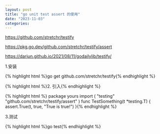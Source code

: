 ```yaml
---
layout: post
title: "go unit test assert 的使用"
date: "2023-11-03"
categories: 
---
```

<p><a href="https://github.com/stretchr/testify">https://github.com/stretchr/testify</a></p>
<p><a href="https://pkg.go.dev/github.com/stretchr/testify/assert">https://pkg.go.dev/github.com/stretchr/testify/assert</a></p>
<p><a href="https://darjun.github.io/2021/08/11/godailylib/testify/">https://darjun.github.io/2021/08/11/godailylib/testify/</a></p>
<p>1.安装</p>
{% highlight html %}go get github.com/stretchr/testify{% endhighlight %}
<p>{% highlight html %}2. 引入{% endhighlight %}</p>
{% highlight html %}
package yours
import (
&quot;testing&quot;
&quot;github.com/stretchr/testify/assert&quot;
)
func TestSomething(t *testing.T) {
assert.True(t, true, &quot;True is true!&quot;)
}{% endhighlight %}
<p>3.测试</p>
{% highlight html %}go test{% endhighlight %}
<p>&nbsp;</p>
<p>&nbsp;</p>
